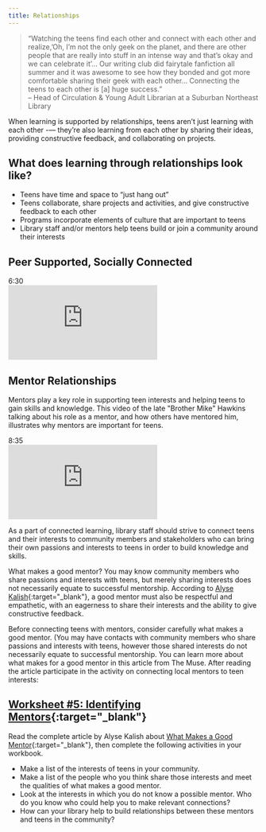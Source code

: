 ```yaml
---
title: Relationships
---
```


> “Watching the teens find each other and connect with each other and realize,’Oh, I’m not the only geek on the planet, and there are other people that are really into stuff in an intense way and that’s okay and we can celebrate it’… Our writing club did fairytale fanfiction all summer and it was awesome to see how they bonded and got more comfortable sharing their geek with each other… Connecting the teens to each other is [a] huge success.”<br/>– Head of Circulation & Young Adult Librarian at a Suburban Northeast Library

When learning is supported by relationships, teens aren’t just learning with each other -— they’re also learning from each other by sharing their ideas, providing constructive feedback, and collaborating on projects.

## What does learning through relationships look like?
* Teens have time and space to “just hang out”
* Teens collaborate, share projects and activities, and give constructive feedback to each other
* Programs incorporate elements of culture that are important to teens
* Library staff  and/or mentors help teens build or join a community around their interests


## Peer Supported, Socially Connected
<div class="videotime">6:30</div>
<iframe src="https://www.youtube.com/embed/whc_ZivyEdA" frameborder="0" allow="autoplay; encrypted-media" allowfullscreen></iframe>

## Mentor Relationships

Mentors play a key role in supporting teen interests and helping teens to gain skills and knowledge.  This video of the late "Brother Mike" Hawkins talking about his role as a mentor, and how others have mentored him, illustrates why mentors are important for teens.  

<div class="videotime">8:35</div>

<iframe src="https://player.vimeo.com/video/43862075?h=b4bdb3a7ce&portrait=0" frameborder="0" allow="autoplay; fullscreen; picture-in-picture" allowfullscreen></iframe>

As a part of connected learning, library staff should strive to connect teens and their interests to community members and stakeholders who can bring their own passions and interests to teens in order to build knowledge and skills.   


What makes a good mentor? You may know community members who share passions and interests with teens, but merely sharing interests does not necessarily equate to successful mentorship. According to [Alyse Kalish](https://www.themuse.com/advice/how-to-find-qualities-good-mentor){:target="_blank"}, a good mentor must also be respectful and empathetic, with an eagerness to share their interests and the ability to give constructive feedback. 






Before connecting teens with mentors, consider carefully what makes a good mentor. (You may have contacts with community members who share passions and interests with teens, however those shared interests do not necessarily equate to successful mentorship.  You can learn more about what makes for a good mentor in this article from The Muse.   After reading the article participate in the activity on connecting local mentors to teen interests:


<div class="callout activity" markdown="1">

## [Worksheet #5: Identifying Mentors](https://docs.google.com/document/d/1X5MxpToji6SQEN3-6uzvvkfjpQFvUhTbZB1cPTM6FwA/edit#heading=h.ma6oe1p49a7w){:target="_blank"}

Read the complete article by Alyse Kalish about [What Makes a Good Mentor](https://www.themuse.com/advice/how-to-find-qualities-good-mentor){:target="_blank"}, then complete the following activities in your workbook.

* Make a list of the interests of teens in your community.
* Make a list of the people who you think share those interests and meet the qualities of what makes a good mentor.
* Look at the interests in which you do not know a possible mentor. Who do you know who could help you to make relevant connections? 
* How can your library help to build relationships between these mentors and teens in the community?

</div>